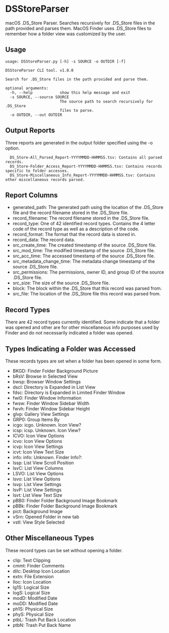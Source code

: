 # DSStoreParser
macOS .DS_Store Parser. Searches recursively for .DS_Store files in the path provided and parses them.
MacOS Finder uses .DS_Store files to remember how a folder view was customized by the user.

Usage
-------------

```
usage: DSStoreParser.py [-h] -s SOURCE -o OUTDIR [-f]

DSStoreParser CLI tool. v1.0.0

Search for .DS_Store files in the path provided and parse them.

optional arguments:
  -h, --help            show this help message and exit
  -s SOURCE, --source SOURCE
                        The source path to search recursively for .DS_Store
                        files to parse.
  -o OUTDIR, --out OUTDIR
```

Output Reports
--------------------------

Three reports are generated in the output folder specified using the -o option.
```
  DS_Store-All_Parsed_Report-YYYYMMDD-HHMMSS.tsv: Contains all parsed records.
  DS_Store-Folder_Access_Report-YYYYMMDD-HHMMSS.tsv: Contains records specific to folder accesses.
  DS_Store-Miscellaneous_Info_Report-YYYYMMDD-HHMMSS.tsv: Contains other miscellaneous records parsed.
```
Report Columns
--------------------------

- generated_path: The generated path using the location of the .DS_Store file and the record filename stored in the .DS_Store file.
- record_filename: The record filename stored in the .DS_Store file.
- record_type: One of 42 identified record types. Contains the 4 letter code of the record type as well as a description of the code.
- record_format: The format that the record data is stored in.
- record_data: The record data.
- src_create_time: The created timestamp of the source .DS_Store file.
- src_mod_time: The modified timestamp of the source .DS_Store file.
- src_acc_time: The accessed timestamp of the source .DS_Store file.
- src_metadata_change_time: The metadata change timestamp of the source .DS_Store file.
- src_permissions: The permissions, owner ID, and group ID of the source .DS_Store file.
- src_size: The size of the source .DS_Store file.
- block: The block within the .DS_Store that this record was parsed from.
- src_file: The location of the .DS_Store file this record was parsed from.

Record Types
--------------------------
There are 42 record types currently identified.
Some indicate that a folder was opened and other are for other miscellaneous info purposes used by Finder and do not necessarily indicated a folder was opened.

Types Indicating a Folder was Accessed
--------------------------
These records types are set when a folder has been opened in some form.
- BKGD: Finder Folder Background Picture
- bRsV: Browse in Selected View
- bwsp: Browser Window Settings
- dscl: Directory is Expanded in List View
- fdsc: Directory is Expanded in Limited Finder Window
- fwi0: Finder Window Information
- fwsw: Finder Window Sidebar Width
- fwvh: Finder Window Sidebar Height
- glvp: Gallery View Settings
- GRP0: Group Items By
- icgo: icgo. Unknown. Icon View?
- icsp: icsp. Unknown. Icon View?
- ICVO: Icon View Options
- icvo: Icon View Options
- icvp: Icon View Settings
- icvt: Icon View Text Size
- info: info: Unknown. Finder Info?:
- lssp: List View Scroll Position
- lsvC: List View Columns
- LSVO: List View Options
- lsvo: List View Options
- lsvp: List View Settings
- lsvP: List View Settings
- lsvt: List View Text Size
- pBB0: Finder Folder Background Image Bookmark
- pBBk: Finder Folder Background Image Bookmark
- pict: Background Image
- vSrn: Opened Folder in new tab
- vstl: View Style Selected

Other Miscellaneous Types
--------------------------
These record types can be set without opening a folder.
- clip: Text Clipping
- cmmt: Finder Comments
- dilc: Desktop Icon Location
- extn: File Extension
- Iloc: Icon Location
- lg1S: Logical Size
- logS: Logical Size
- modD: Modified Date
- moDD: Modified Date
- ph1S: Physical Size
- phyS: Physical Size
- ptbL: Trash Put Back Location
- ptbN: Trash Put Back Name
